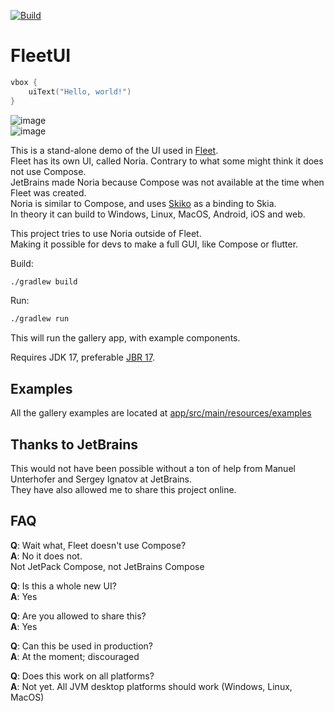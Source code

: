 [![Build](https://github.com/eirikb/FleetUI/actions/workflows/build.yml/badge.svg)](https://github.com/eirikb/FleetUI/actions/workflows/build.yml)

# FleetUI

```kotlin
vbox {
    uiText("Hello, world!")
}
```

![image](https://user-images.githubusercontent.com/241706/201476692-be4520c9-9cb9-45fa-b556-d2e3fc6de2bb.png)  
![image](https://user-images.githubusercontent.com/241706/201476698-9276d762-0fad-49d5-91ac-c9be41792446.png)

This is a stand-alone demo of the UI used in [Fleet](https://www.jetbrains.com/fleet).  
Fleet has its own UI, called Noria. Contrary to what some might think it does not use Compose.  
JetBrains made Noria because Compose was not available at the time when Fleet was created.  
Noria is similar to Compose, and uses [Skiko](https://github.com/JetBrains/skiko) as a binding to Skia.  
In theory it can build to Windows, Linux, MacOS, Android, iOS and web.

This project tries to use Noria outside of Fleet.  
Making it possible for devs to make a full GUI, like Compose or flutter.

Build:

```bash
./gradlew build
```

Run:

```bash
./gradlew run
```

This will run the gallery app, with example components.

Requires JDK 17, preferable [JBR 17](https://github.com/JetBrains/JetBrainsRuntime/releases).

## Examples

All the gallery examples are located
at [app/src/main/resources/examples](https://github.com/eirikb/FleetUI/tree/main/app/src/main/resources/examples)

## Thanks to JetBrains

This would not have been possible without a ton of help from Manuel Unterhofer and Sergey Ignatov at JetBrains.  
They have also allowed me to share this project online.

## FAQ

**Q**: Wait what, Fleet doesn't use Compose?  
**A**: No it does not.  
Not JetPack Compose, not JetBrains Compose

**Q**: Is this a whole new UI?  
**A**: Yes

**Q**: Are you allowed to share this?  
**A**: Yes

**Q**: Can this be used in production?  
**A**: At the moment; discouraged

**Q**: Does this work on all platforms?  
**A**: Not yet. All JVM desktop platforms should work (Windows, Linux, MacOS)
